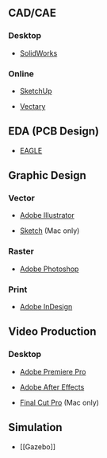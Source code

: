 CAD/CAE
-------

### Desktop

* [SolidWorks](https://en.wikipedia.org/wiki/SolidWorks)

### Online

* [SketchUp](https://en.wikipedia.org/wiki/SketchUp)

* [Vectary](https://vectary.com)

EDA (PCB Design)
----------------

* [EAGLE](https://en.wikipedia.org/wiki/EAGLE_(program))

Graphic Design
--------------

### Vector

* [Adobe Illustrator](https://en.wikipedia.org/wiki/Adobe_Illustrator)

* [Sketch](https://en.wikipedia.org/wiki/Sketch_(application))
  (Mac only)

### Raster

* [Adobe Photoshop](https://en.wikipedia.org/wiki/Adobe_Photoshop)

### Print

* [Adobe InDesign](https://en.wikipedia.org/wiki/Adobe_InDesign)

Video Production
----------------

### Desktop

* [Adobe Premiere Pro](https://en.wikipedia.org/wiki/Adobe_Premiere_Pro)

* [Adobe After Effects](https://en.wikipedia.org/wiki/Adobe_After_Effects)

* [Final Cut Pro](https://en.wikipedia.org/wiki/Final_Cut_Pro)
  (Mac only)

Simulation
----------

* [[Gazebo]]

